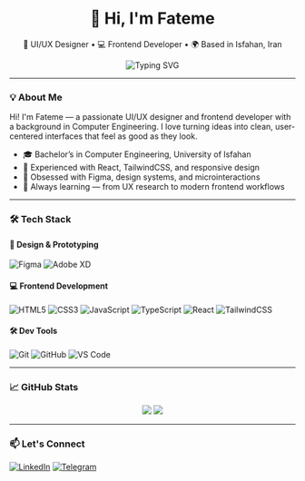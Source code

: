 <h1 align="center">👋 Hi, I'm Fateme</h1>

<p align="center">
  🎨 UI/UX Designer • 💻 Frontend Developer • 🌍 Based in Isfahan, Iran
</p>

<p align="center">
  <img src="https://readme-typing-svg.demolab.com?font=Fira+Code&duration=2500&pause=1000&center=true&vCenter=true&width=435&lines=Designing+beautiful+interfaces;Crafting+clean+React+code;Loving+Figma+%26+Tailwind" alt="Typing SVG" />
</p>

---

### 💡 About Me

Hi! I'm Fateme — a passionate UI/UX designer and frontend developer with a background in Computer Engineering. I love turning ideas into clean, user-centered interfaces that feel as good as they look.

- 🎓 Bachelor’s in Computer Engineering, University of Isfahan
- 💼 Experienced with React, TailwindCSS, and responsive design
- 🎨 Obsessed with Figma, design systems, and microinteractions
- 🧠 Always learning — from UX research to modern frontend workflows

---

### 🛠️ Tech Stack

#### 🎨 Design & Prototyping
![Figma](https://img.shields.io/badge/Figma-F24E1E?style=plastic&logo=figma&logoColor=white)
![Adobe XD](https://img.shields.io/badge/AdobeXD-FF61F6?style=plastic&logo=adobexd&logoColor=white)

#### 💻 Frontend Development
![HTML5](https://img.shields.io/badge/HTML5-E34F26?style=flat&logo=html5&logoColor=white)
![CSS3](https://img.shields.io/badge/CSS3-1572B6?style=flat&logo=css3)
![JavaScript](https://img.shields.io/badge/JavaScript-F7DF1E?style=flat&logo=javascript&logoColor=black)
![TypeScript](https://img.shields.io/badge/TypeScript-3178C6?style=flat&logo=typescript&logoColor=white)
![React](https://img.shields.io/badge/React-61DAFB?style=flat&logo=react)
![TailwindCSS](https://img.shields.io/badge/TailwindCSS-38B2AC?style=flat&logo=tailwind-css)

#### 🛠️ Dev Tools
![Git](https://img.shields.io/badge/Git-F05032?style=flat&logo=git&logoColor=white)
![GitHub](https://img.shields.io/badge/GitHub-181717?style=flat&logo=github)
![VS Code](https://img.shields.io/badge/VSCode-007ACC?style=flat&logo=visual-studio-code&logoColor=white)

---

### 📈 GitHub Stats
<p align="center">
  <img src="https://github-readme-stats.vercel.app/api?username=fatemeaghababaei&show_icons=true&theme=radical" />
  <img src="https://github-readme-streak-stats.herokuapp.com/?user=fatemeaghababaei&theme=radical" />
</p>

---

### 📫 Let's Connect
[![LinkedIn](https://img.shields.io/badge/-LinkedIn-blue?style=flat&logo=linkedin)](https://www.linkedin.com/in/fateme-aghababaei2002/)
[![Telegram](https://img.shields.io/badge/-Instagram-E4405F?style=flat&logo=instagram&logoColor=white)](https://t.me/ftm_a_q)
<!--[![Personal Website](https://img.shields.io/badge/-Website-000?style=flat&logo=dev.to)](https://yourwebsite.com)-->

<!--
**Fateme-Aghababaei/Fateme-Aghababaei** is a ✨ _special_ ✨ repository because its `README.md` (this file) appears on your GitHub profile.

Here are some ideas to get you started:

- 🔭 I’m currently working on ...
- 🌱 I’m currently learning ...
- 👯 I’m looking to collaborate on ...
- 🤔 I’m looking for help with ...
- 💬 Ask me about ...
- 📫 How to reach me: ...
- 😄 Pronouns: ...
- ⚡ Fun fact: ...
-->
